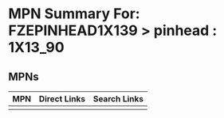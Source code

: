 



# MPN Summary For: FZEPINHEAD1X139 > pinhead : 1X13_90

## MPNs
  

|MPN|Direct Links|Search Links|
| :--- | :--- | :--- |
||||
